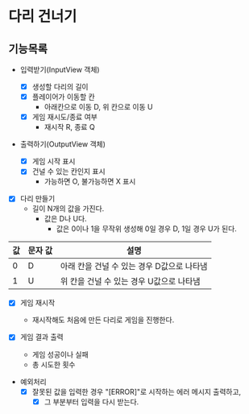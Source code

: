 # 다리 건너기

## 기능목록

- 입력받기(InputView 객체)

  - [x] 생성할 다리의 길이
  - [x] 플레이어가 이동할 칸
    - 아래칸으로 이동 D, 위 칸으로 이동 U
  - [x] 게임 재시도/종료 여부
    - 재시작 R, 종료 Q

- 출력하기(OutputView 객체)

  - [x] 게임 시작 표시
  - [x] 건널 수 있는 칸인지 표시
    - 가능하면 O, 불가능하면 X 표시

- [x] 다리 만들기
  - 길이 N개의 값을 가진다.
    - 값은 D나 U다.
      - 값은 0이나 1을 무작위 생성해 0일 경우 D, 1일 경우 U가 된다.

| 값  | 문자 값 | 설명                                       |
| --- | ------- | ------------------------------------------ |
| 0   | D       | 아래 칸을 건널 수 있는 경우 D값으로 나타냄 |
| 1   | U       | 위 칸을 건널 수 있는 경우 U값으로 나타냄   |

- [x] 게임 재시작

  - 재시작해도 처음에 만든 다리로 게임을 진행한다.

- [x] 게임 결과 출력

  - 게임 성공이나 실패
  - 총 시도한 횟수

- 예외처리
  - [x] 잘못된 값을 입력한 경우 "[ERROR]"로 시작하는 에러 메시지 출력하고,
    - [x] 그 부분부터 입력을 다시 받는다.
